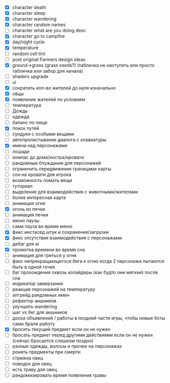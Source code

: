- [x] character death
- [x] character sleep
- [x] character wandering
- [x] character random names
- [ ] character what are you doing desc
- [x] character go to campfire
- [x] day/night cycle
- [x] temperature
- [ ] random cell tint
- [ ] post original Farmers design ideas 
- [x] ground->grass (grass seeds?) (табличка не наступать или просто табличка или забор для начала)
- [ ] shaders upgrade
- [ ] ui
- [x] сократить кол-во жителей до нуля изначально
- [x] овцы
- [x] появление жителей по условиям
- [ ] температура
- [ ] Дождь
- [ ] одежда
- [ ] баланс по пище
- [x] поиск путей
- [ ] сундуки с особыми вещами
- [ ] автопролистывание диалога с клавиатуры
- [x] имена над персонажами
- [ ] лошади
- [ ] компас до дома/костра/кровати
- [ ] рандомные блуждания для персонажей
- [ ] ограничить передвижение границами карты
- [ ] сон на кровати для игрока
- [ ] возможность ломать вещи
- [ ] туториал
- [ ] выделение для взаимодействия с животными/жителями
- [ ] более интересная карта
- [ ] анимация огня
- [x] огонь из печки
- [ ] анимация печки
- [ ] меню паузы
- [ ] сама пауза во время меню
- [x] фикс инстасед штук и сохранения/загрузки
- [x] фикс отсутствия взаимодействия с персонажами
- [ ] дебаг для ai
- [x] промотка времени во время сна
- [ ] анимация для греться у огня
- [ ] фикс непрекращающегося бега к огню когда 2 персонажа пытаются быть в одной точке
- [ ] баг прохождения сквозь колайдеры (как будто они мягкие) после сна 
- [ ] индикатор замерзания
- [ ] реакция персонажей на температуру
- [ ] апгрейд рандомных имен
- [ ] рефактор аишников
- [ ] улучшить wandering
- [ ] шаг vs бег для аишников
- [ ] доска объявлений / работы в поздней части игры, чтобы новые боты сами брали работу
- [x] бросить текущий предмет если он не нужен
- [ ] бросать предмет перед другими действиями если он не нужен (сейчас бросается слишком поздно)
- [ ] разные одежды, волосы и прочее на персонажах
- [ ] ронять предменты при смерти
- [ ] стрижка овец
- [ ] поводок для овец
- [ ] есть траву для овец
- [ ] рандомизировать время появления травы